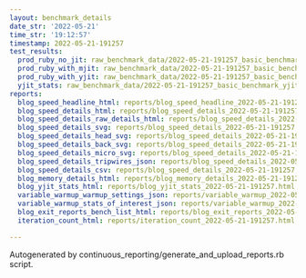 ```yaml
---
layout: benchmark_details
date_str: '2022-05-21'
time_str: '19:12:57'
timestamp: 2022-05-21-191257
test_results:
  prod_ruby_no_jit: raw_benchmark_data/2022-05-21-191257_basic_benchmark_prod_ruby_no_jit.json
  prod_ruby_with_mjit: raw_benchmark_data/2022-05-21-191257_basic_benchmark_prod_ruby_with_mjit.json
  prod_ruby_with_yjit: raw_benchmark_data/2022-05-21-191257_basic_benchmark_prod_ruby_with_yjit.json
  yjit_stats: raw_benchmark_data/2022-05-21-191257_basic_benchmark_yjit_stats.json
reports:
  blog_speed_headline_html: reports/blog_speed_headline_2022-05-21-191257.html
  blog_speed_details_html: reports/blog_speed_details_2022-05-21-191257.html
  blog_speed_details_raw_details_html: reports/blog_speed_details_2022-05-21-191257.raw_details.html
  blog_speed_details_svg: reports/blog_speed_details_2022-05-21-191257.svg
  blog_speed_details_head_svg: reports/blog_speed_details_2022-05-21-191257.head.svg
  blog_speed_details_back_svg: reports/blog_speed_details_2022-05-21-191257.back.svg
  blog_speed_details_micro_svg: reports/blog_speed_details_2022-05-21-191257.micro.svg
  blog_speed_details_tripwires_json: reports/blog_speed_details_2022-05-21-191257.tripwires.json
  blog_speed_details_csv: reports/blog_speed_details_2022-05-21-191257.csv
  blog_memory_details_html: reports/blog_memory_details_2022-05-21-191257.html
  blog_yjit_stats_html: reports/blog_yjit_stats_2022-05-21-191257.html
  variable_warmup_warmup_settings_json: reports/variable_warmup_2022-05-21-191257.warmup_settings.json
  variable_warmup_stats_of_interest_json: reports/variable_warmup_2022-05-21-191257.stats_of_interest.json
  blog_exit_reports_bench_list_html: reports/blog_exit_reports_2022-05-21-191257.bench_list.html
  iteration_count_html: reports/iteration_count_2022-05-21-191257.html

---
```

Autogenerated by continuous_reporting/generate_and_upload_reports.rb script.
